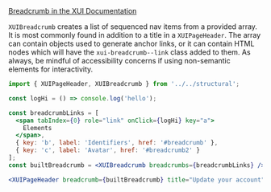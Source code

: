<div class="xui-margin-vertical">
	<a href="../section-compounds-navigation-breadcrumbs.html" isDocLink>Breadcrumb in the XUI Documentation</a>
</div>

`XUIBreadcrumb` creates a list of sequenced nav items from a provided array. It is most commonly found in addition to a title in a `XUIPageHeader`. The array can contain objects used to generate anchor links, or it can contain HTML nodes which will have the `xui-breadcrumb--link` class added to them. As always, be mindful of accessibility concerns if using non-semantic elements for interactivity.

```jsx harmony
import { XUIPageHeader, XUIBreadcrumb } from '../../structural';

const logHi = () => console.log('hello');

const breadcrumbLinks = [
  <span tabIndex={0} role="link" onClick={logHi} key="a">
    Elements
  </span>,
  { key: 'b', label: 'Identifiers', href: '#breadcrumb' },
  { key: 'c', label: 'Avatar', href: '#breadcrumb2' }
];
const builtBreadcrumb = <XUIBreadcrumb breadcrumbs={breadcrumbLinks} />;

<XUIPageHeader breadcrumb={builtBreadcrumb} title="Update your account" />;
```
